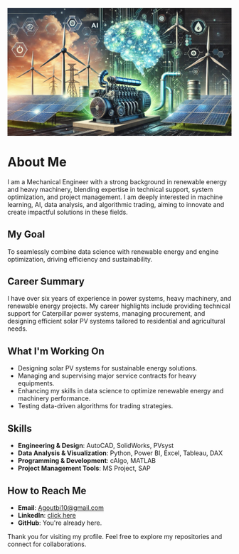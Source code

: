 ![Github Banner](assets\banner_github.jpg)

# About Me

<keeping all line lenght error let me express myself>
I am a Mechanical Engineer with a strong background in renewable energy and heavy machinery, blending expertise in technical support, system optimization, and project management. I am deeply interested in machine learning, AI, data analysis, and algorithmic trading, aiming to innovate and create impactful solutions in these fields.

## My Goal

To seamlessly combine data science with renewable energy and engine optimization, driving efficiency and sustainability.

## Career Summary

I have over six years of experience in power systems, heavy machinery, and renewable energy projects. My career highlights include providing technical support for Caterpillar power systems, managing procurement, and designing efficient solar PV systems tailored to residential and agricultural needs.

## What I'm Working On

- Designing solar PV systems for sustainable energy solutions.
- Managing and supervising major service contracts for heavy equipments.  
- Enhancing my skills in data science to optimize renewable energy and machinery performance.  
- Testing data-driven algorithms for trading strategies.

## Skills

- **Engineering & Design**: AutoCAD, SolidWorks, PVsyst  
- **Data Analysis & Visualization**: Python, Power BI, Excel, Tableau, DAX  
- **Programming & Development**: cAlgo, MATLAB  
- **Project Management Tools**: MS Project, SAP  

## How to Reach Me

- **Email**: <Agoutbi10@gmail.com>  
- **LinkedIn**: [click here](https://www.linkedin.com/in/ahmed-isameldeen-goutbi-el-hassen-79140a192/)  
- **GitHub**: You're already here.

Thank you for visiting my profile. Feel free to explore my repositories and connect for collaborations.
